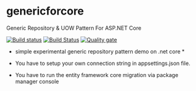 # genericforcore
Generic Repository &amp; UOW Pattern For ASP.NET Core 

[![Build status](https://ci.appveyor.com/api/projects/status/1gum36aiadit63bk/branch/master?svg=true)](https://ci.appveyor.com/project/senvardarsemih/genericforcore/branch/master)
[![Build Status](https://travis-ci.org/senvardarsemih/genericforcore.svg?branch=master)](https://travis-ci.org/senvardarsemih/genericforcore)
[![Quality gate](https://sonarcloud.io/api/project_badges/quality_gate?project=senvardarsemih_genericforcore)](https://sonarcloud.io/dashboard?id=senvardarsemih_genericforcore)

* simple experimental generic repository pattern demo on .net core *

* You have to setup your own connection string in appsettings.json file.
* You have to run the entity framework core migration via package manager console
